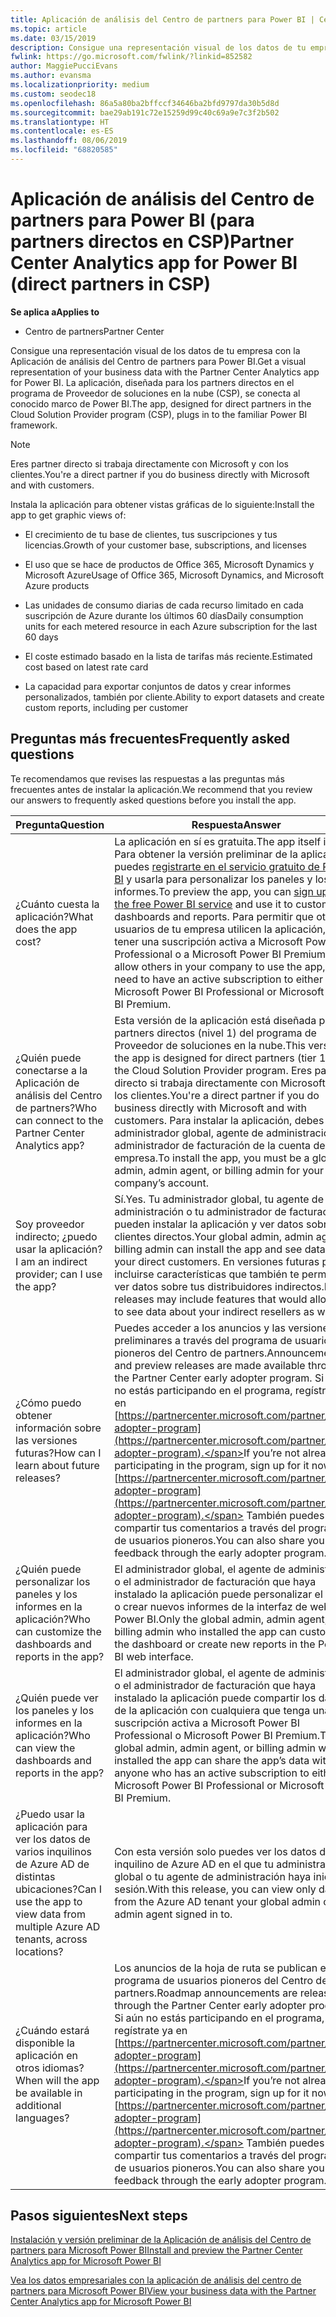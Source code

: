 ```yaml
---
title: Aplicación de análisis del Centro de partners para Power BI | Centro de partners
ms.topic: article
ms.date: 03/15/2019
description: Consigue una representación visual de los datos de tu empresa con la Aplicación de análisis del Centro de partners para Power BI.
fwlink: https://go.microsoft.com/fwlink/?linkid=852582
author: MaggiePucciEvans
ms.author: evansma
ms.localizationpriority: medium
ms.custom: seodec18
ms.openlocfilehash: 86a5a80ba2bffccf34646ba2bfd9797da30b5d8d
ms.sourcegitcommit: bae29ab191c72e15259d99c40c69a9e7c3f2b502
ms.translationtype: HT
ms.contentlocale: es-ES
ms.lasthandoff: 08/06/2019
ms.locfileid: "68820585"
---
```

# <a name="partner-center-analytics-app-for-power-bi-direct-partners-in-csp"></a><span data-ttu-id="96615-103">Aplicación de análisis del Centro de partners para Power BI (para partners directos en CSP)</span><span class="sxs-lookup"><span data-stu-id="96615-103">Partner Center Analytics app for Power BI (direct partners in CSP)</span></span>

<span data-ttu-id="96615-104">**Se aplica a**</span><span class="sxs-lookup"><span data-stu-id="96615-104">**Applies to**</span></span>

- <span data-ttu-id="96615-105">Centro de partners</span><span class="sxs-lookup"><span data-stu-id="96615-105">Partner Center</span></span>

<span data-ttu-id="96615-106">Consigue una representación visual de los datos de tu empresa con la Aplicación de análisis del Centro de partners para Power BI.</span><span class="sxs-lookup"><span data-stu-id="96615-106">Get a visual representation of your business data with the Partner Center Analytics app for Power BI.</span></span> <span data-ttu-id="96615-107">La aplicación, diseñada para los partners directos en el programa de Proveedor de soluciones en la nube (CSP), se conecta al conocido marco de Power BI.</span><span class="sxs-lookup"><span data-stu-id="96615-107">The app, designed for direct partners in the Cloud Solution Provider program (CSP), plugs in to the familiar Power BI framework.</span></span> 

> [!NOTE]  
> <span data-ttu-id="96615-108">Eres partner directo si trabaja directamente con Microsoft y con los clientes.</span><span class="sxs-lookup"><span data-stu-id="96615-108">You're a direct partner if you do business directly with Microsoft and with customers.</span></span> 

<span data-ttu-id="96615-109">Instala la aplicación para obtener vistas gráficas de lo siguiente:</span><span class="sxs-lookup"><span data-stu-id="96615-109">Install the app to get graphic views of:</span></span> 

-   <span data-ttu-id="96615-110">El crecimiento de tu base de clientes, tus suscripciones y tus licencias.</span><span class="sxs-lookup"><span data-stu-id="96615-110">Growth of your customer base, subscriptions, and licenses</span></span>

-   <span data-ttu-id="96615-111">El uso que se hace de productos de Office 365, Microsoft Dynamics y Microsoft Azure</span><span class="sxs-lookup"><span data-stu-id="96615-111">Usage of Office 365, Microsoft Dynamics, and Microsoft Azure products</span></span>

-   <span data-ttu-id="96615-112">Las unidades de consumo diarias de cada recurso limitado en cada suscripción de Azure durante los últimos 60 días</span><span class="sxs-lookup"><span data-stu-id="96615-112">Daily consumption units for each metered resource in each Azure subscription for the last 60 days</span></span>

-   <span data-ttu-id="96615-113">El coste estimado basado en la lista de tarifas más reciente.</span><span class="sxs-lookup"><span data-stu-id="96615-113">Estimated cost based on latest rate card</span></span>

-   <span data-ttu-id="96615-114">La capacidad para exportar conjuntos de datos y crear informes personalizados, también por cliente.</span><span class="sxs-lookup"><span data-stu-id="96615-114">Ability to export datasets and create custom reports, including per customer</span></span>

## <a name="frequently-asked-questions"></a><span data-ttu-id="96615-115">Preguntas más frecuentes</span><span class="sxs-lookup"><span data-stu-id="96615-115">Frequently asked questions</span></span>

<span data-ttu-id="96615-116">Te recomendamos que revises las respuestas a las preguntas más frecuentes antes de instalar la aplicación.</span><span class="sxs-lookup"><span data-stu-id="96615-116">We recommend that you review our answers to frequently asked questions before you install the app.</span></span> 

| <span data-ttu-id="96615-117">**Pregunta**</span><span class="sxs-lookup"><span data-stu-id="96615-117">**Question**</span></span> | <span data-ttu-id="96615-118">**Respuesta**</span><span class="sxs-lookup"><span data-stu-id="96615-118">**Answer**</span></span> |
| --- | ---------- |
| <span data-ttu-id="96615-119">¿Cuánto cuesta la aplicación?</span><span class="sxs-lookup"><span data-stu-id="96615-119">What does the app cost?</span></span> | <span data-ttu-id="96615-120">La aplicación en sí es gratuita.</span><span class="sxs-lookup"><span data-stu-id="96615-120">The app itself is free.</span></span> <span data-ttu-id="96615-121">Para obtener la versión preliminar de la aplicación, puedes [registrarte en el servicio gratuito de Power BI](https://go.microsoft.com/fwlink/p/?linkid=845347) y usarla para personalizar los paneles y los informes.</span><span class="sxs-lookup"><span data-stu-id="96615-121">To preview the app, you can [sign up for the free Power BI service](https://go.microsoft.com/fwlink/p/?linkid=845347) and use it to customize dashboards and reports.</span></span> <span data-ttu-id="96615-122">Para permitir que otros usuarios de tu empresa utilicen la aplicación, debes tener una suscripción activa a Microsoft Power BI Professional o a Microsoft Power BI Premium.</span><span class="sxs-lookup"><span data-stu-id="96615-122">To allow others in your company to use the app, you need to have an active subscription to either Microsoft Power BI Professional or Microsoft Power BI Premium.</span></span> |
| <span data-ttu-id="96615-123">¿Quién puede conectarse a la Aplicación de análisis del Centro de partners?</span><span class="sxs-lookup"><span data-stu-id="96615-123">Who can connect to the Partner Center Analytics app?</span></span> | <span data-ttu-id="96615-124">Esta versión de la aplicación está diseñada para los partners directos (nivel 1) del programa de Proveedor de soluciones en la nube.</span><span class="sxs-lookup"><span data-stu-id="96615-124">This version of the app is designed for direct partners (tier 1) in the Cloud Solution Provider program.</span></span> <span data-ttu-id="96615-125">Eres partner directo si trabaja directamente con Microsoft y con los clientes.</span><span class="sxs-lookup"><span data-stu-id="96615-125">You're a direct partner if you do business directly with Microsoft and with customers.</span></span> <span data-ttu-id="96615-126">Para instalar la aplicación, debes ser administrador global, agente de administración o administrador de facturación de la cuenta de tu empresa.</span><span class="sxs-lookup"><span data-stu-id="96615-126">To install the app, you must be a global admin, admin agent, or billing admin for your company’s account.</span></span> |
| <span data-ttu-id="96615-127">Soy proveedor indirecto; ¿puedo usar la aplicación?</span><span class="sxs-lookup"><span data-stu-id="96615-127">I am an indirect provider; can I use the app?</span></span> | <span data-ttu-id="96615-128">Sí.</span><span class="sxs-lookup"><span data-stu-id="96615-128">Yes.</span></span> <span data-ttu-id="96615-129">Tu administrador global, tu agente de administración o tu administrador de facturación pueden instalar la aplicación y ver datos sobre tus clientes directos.</span><span class="sxs-lookup"><span data-stu-id="96615-129">Your global admin, admin agent, or billing admin can install the app and see data about your direct customers.</span></span> <span data-ttu-id="96615-130">En versiones futuras pueden incluirse características que también te permitan ver datos sobre tus distribuidores indirectos.</span><span class="sxs-lookup"><span data-stu-id="96615-130">Future releases may include features that would allow you to see data about your indirect resellers as well.</span></span> |
| <span data-ttu-id="96615-131">¿Cómo puedo obtener información sobre las versiones futuras?</span><span class="sxs-lookup"><span data-stu-id="96615-131">How can I learn about future releases?</span></span> | <span data-ttu-id="96615-132">Puedes acceder a los anuncios y las versiones preliminares a través del programa de usuarios pioneros del Centro de partners.</span><span class="sxs-lookup"><span data-stu-id="96615-132">Announcements and preview releases are made available through the Partner Center early adopter program.</span></span> <span data-ttu-id="96615-133">Si aún no estás participando en el programa, regístrate ya en [https://partnercenter.microsoft.com/partner/early-adopter-program](https://partnercenter.microsoft.com/partner/early-adopter-program).</span><span class="sxs-lookup"><span data-stu-id="96615-133">If you’re not already participating in the program, sign up for it now at [https://partnercenter.microsoft.com/partner/early-adopter-program](https://partnercenter.microsoft.com/partner/early-adopter-program).</span></span> <span data-ttu-id="96615-134">También puedes compartir tus comentarios a través del programa de usuarios pioneros.</span><span class="sxs-lookup"><span data-stu-id="96615-134">You can also share your feedback through the early adopter program.</span></span> |
| <span data-ttu-id="96615-135">¿Quién puede personalizar los paneles y los informes en la aplicación?</span><span class="sxs-lookup"><span data-stu-id="96615-135">Who can customize the dashboards and reports in the app?</span></span> | <span data-ttu-id="96615-136">El administrador global, el agente de administración o el administrador de facturación que haya instalado la aplicación puede personalizar el panel o crear nuevos informes de la interfaz de web de Power BI.</span><span class="sxs-lookup"><span data-stu-id="96615-136">Only the global admin, admin agent, or billing admin who installed the app can customize the dashboard or create new reports in the Power BI web interface.</span></span> |
| <span data-ttu-id="96615-137">¿Quién puede ver los paneles y los informes en la aplicación?</span><span class="sxs-lookup"><span data-stu-id="96615-137">Who can view the dashboards and reports in the app?</span></span> | <span data-ttu-id="96615-138">El administrador global, el agente de administración o el administrador de facturación que haya instalado la aplicación puede compartir los datos de la aplicación con cualquiera que tenga una suscripción activa a Microsoft Power BI Professional o Microsoft Power BI Premium.</span><span class="sxs-lookup"><span data-stu-id="96615-138">The global admin, admin agent, or billing admin who installed the app can share the app’s data with anyone who has an active subscription to either Microsoft Power BI Professional or Microsoft Power BI Premium.</span></span> |
| <span data-ttu-id="96615-139">¿Puedo usar la aplicación para ver los datos de varios inquilinos de Azure AD de distintas ubicaciones?</span><span class="sxs-lookup"><span data-stu-id="96615-139">Can I use the app to view data from multiple Azure AD tenants, across locations?</span></span> | <span data-ttu-id="96615-140">Con esta versión solo puedes ver los datos del inquilino de Azure AD en el que tu administrador global o tu agente de administración haya iniciado sesión.</span><span class="sxs-lookup"><span data-stu-id="96615-140">With this release, you can view only data from the Azure AD tenant your global admin or admin agent signed in to.</span></span> | 
| <span data-ttu-id="96615-141">¿Cuándo estará disponible la aplicación en otros idiomas?</span><span class="sxs-lookup"><span data-stu-id="96615-141">When will the app be available in additional languages?</span></span> | <span data-ttu-id="96615-142">Los anuncios de la hoja de ruta se publican en el programa de usuarios pioneros del Centro de partners.</span><span class="sxs-lookup"><span data-stu-id="96615-142">Roadmap announcements are released through the Partner Center early adopter program.</span></span> <span data-ttu-id="96615-143">Si aún no estás participando en el programa, regístrate ya en [https://partnercenter.microsoft.com/partner/early-adopter-program](https://partnercenter.microsoft.com/partner/early-adopter-program).</span><span class="sxs-lookup"><span data-stu-id="96615-143">If you’re not already participating in the program, sign up for it now at [https://partnercenter.microsoft.com/partner/early-adopter-program](https://partnercenter.microsoft.com/partner/early-adopter-program).</span></span> <span data-ttu-id="96615-144">También puedes compartir tus comentarios a través del programa de usuarios pioneros.</span><span class="sxs-lookup"><span data-stu-id="96615-144">You can also share your feedback through the early adopter program.</span></span> | 



## <a name="next-steps"></a><span data-ttu-id="96615-145">Pasos siguientes</span><span class="sxs-lookup"><span data-stu-id="96615-145">Next steps</span></span>

[<span data-ttu-id="96615-146">Instalación y versión preliminar de la Aplicación de análisis del Centro de partners para Microsoft Power BI</span><span class="sxs-lookup"><span data-stu-id="96615-146">Install and preview the Partner Center Analytics app for Microsoft Power BI</span></span>](power-bi-app-for-direct-partners-install.md)

[<span data-ttu-id="96615-147">Vea los datos empresariales con la aplicación de análisis del centro de partners para Microsoft Power BI</span><span class="sxs-lookup"><span data-stu-id="96615-147">View your business data with the Partner Center Analytics app for Microsoft Power BI</span></span>](power-bi-app-for-direct-partners-use.md)
